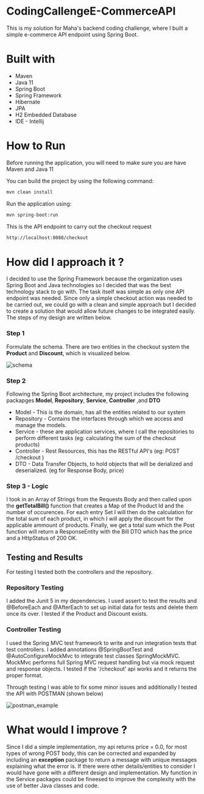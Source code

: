 # CodingCallengeE-CommerceAPI
This is my solution for Maha's backend coding challenge, where I built a simple e-commerce API endpoint using Spring Boot.

# Built with
* Maven
* Java 11
* Spring Boot
* Spring Framework
* Hibernate
* JPA
* H2 Embedded Database
* IDE - Intellij

# How to Run
Before running the application, you will need to make sure you are have Maven and Java 11

You can build the project by using the following command:
```bash
mvn clean install 
```

Run the application using:
```bash 
mvn spring-boot:run 
```

This is the API endpoint to carry out the checkout request
```bash
http://localhost:8080/checkout
```

# How did I approach it ?
I decided to use the Spring Framework because the organization uses Spring Boot and Java technologies so I decided that was the best technology stack to go with. The task itself was simple as only one API endpoint was needed. Since only a simple checkout action was needed to be carried out, we could go with a clean and simple approach but I decided to create a solution that would allow future changes to be integrated easily. The steps of my design are written below.

### Step 1 
Formulate the schema. There are two entities in the checkout system the **Product** and **Discount**, which is visualized below.

![schema](https://user-images.githubusercontent.com/50911194/123851320-18098e80-d92c-11eb-812a-e2265ed433be.PNG)

### Step 2
Following the Spring Boot architecture, my project includes the following packapges **Model**, **Repository**, **Service**, **Controller** ,and **DTO**

* Model - This is the domain, has all the entities related to our system
* Repository - Contains the interfaces through which we access and manage the models.
* Service - these are application services, where I call the repositories to perform different tasks (eg: calculating the sum of the checkout products)
* Controller - Rest Resources, this has the RESTful API's (eg: POST /checkout )
* DTO - Data Transfer Objects, to hold objects that will be derialized and deserialized. (eg for Response Body, price)

### Step 3 - Logic
I took in an Array of Strings from the Requests Body and then called upon the **getTotalBill()** function that creates a Map of the Product Id and the number of occurences. For each entry Set I will then do the calculation for the total sum of each product, in which I will apply the discount for the applicable ammount of products. Finally, we get a total sum which the Post function will return a ResponseEntity with the Bill DTO which has the price and a HttpStatus of 200 OK.

## Testing and Results
For testing I tested both the controllers and the repository. 

### Repository Testing
I added the Junit 5 in my dependencies. I used assert to test the results and @BeforeEach and @AfterEach to set up initial data for tests and delete them once its over. I tested if the Product and Discount exists.

### Controller Testing
I used the Spring  MVC  test  framework  to  write  and  run integration  tests  that  test controllers. I added annotations @SpringBootTest and @AutoConfigureMockMvc to integrate test classes SpringMockMVC. MockMvc performs full Spring MVC request handling but via mock request and response objects. I tested if the '/checkout' api works and it returns the proper format.

Through testing I was able to fix some minor issues and additionally I tested the API with POSTMAN (shown below)

![postman_example](https://user-images.githubusercontent.com/50911194/123850555-3cb13680-d92b-11eb-98cd-898c4367a716.PNG)

# What would I improve ?

Since I did a simple implementation, my api returns price = 0.0, for most types of wrong POST body, this can be corrected and expanded by including an **exception** package to return a message with unique messages explaining what the error is. If there were other details/entities to consider I would have gone with a different design and implementation. My function in the Service packages could be fineesed to improve the complexity with the use of better Java classes and code.
